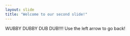 ```yaml
---
layout: slide
title: "Welcome to our second slide!"
---
```

WUBBY DUBBY DUB DUB!!!!
Use the left arrow to go back!

